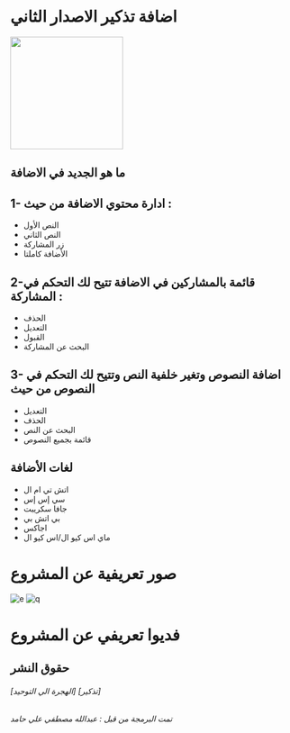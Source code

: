 # اضافة تذكير الاصدار الثاني
<img src="https://user-images.githubusercontent.com/95124577/144033332-004f6814-f3f1-49ec-9f1a-b9587cb08eb4.png" data-canonical-src="https://gyazo.com/eb5c5741b6a9a16c692170a41a49c858.png" width="200" height="200" />

## ما هو الجديد في الاضافة 
## 1- ادارة محتوي الاضافة من حيث : 
- النص الأول
- النص الثاني
- زر المشاركة 
- الأضافة كاملتا
## 2-قائمة بالمشاركين في الاضافة تتيح لك التحكم في المشاركة : 
- الحذف 
- التعديل 
- القبول
- البحث عن المشاركة
## 3- اضافة النصوص وتغير خلفية النص وتتيح لك التحكم في النصوص من حيث 
- التعديل 
- الحذف
- البحث عن النص 
- قائمة بجميع النصوص

## لغات الأضافة

- اتش تي ام ال
- سي إس إس
- جافا سكريبت
- بي اتش بي
- اجاكس
- ماي اس كيو ال/اس كيو ال

# صور تعريفية عن المشروع

![e](https://user-images.githubusercontent.com/93102972/145730334-500771bf-17e0-4749-9892-6e091e179d8d.png)
![q](https://user-images.githubusercontent.com/93102972/145730337-d57f182c-3d31-481c-944e-88c7c3004c2a.png)


# فديوا تعريفي عن المشروع



## حقوق النشر

###### [الهجرة الي التوحيد] [تذكير]
###### تمت البرمجة من قبل : عبدالله مصطفي علي حامد
